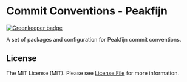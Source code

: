 # Commit Conventions - Peakfijn

[![Greenkeeper badge](https://badges.greenkeeper.io/Peakfijn/Conventions.svg)](https://greenkeeper.io/)

A set of packages and configuration for Peakfijn commit conventions.

## License

The MIT License (MIT). Please see [License File](LICENSE.md) for more information.
